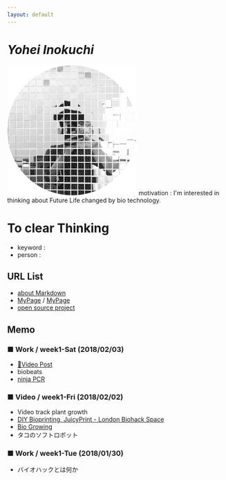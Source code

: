 ```yaml
---
layout: default
---
```


# _Yohei Inokuchi_
<img style="width : 300px; height : 300px;" src="image/profile.png">
motivation : I'm interested in thinking about Future Life changed by bio technology.

# To clear Thinking
- keyword : 
- person : 

## URL List
- [about Markdown](https://github.com/BioClub/Practice-Repository/blob/master/Reference.md)
- [MyPage](http://bha5.bioclub.org/participants/yohei/) / [MyPage](https://inoyoh.github.io/BHA5/participants/yohei/)
- [open source project](https://www.hackteria.org/wiki/Collection_of_DIY_Biology,_Open_Source_Art_Projects)

## Memo
### ■ Work / week1-Sat (2018/02/03)
- [🔗Video Post](/_posts/2018-02-03-glowing_plants.md)
- biobeats
- [ninja PCR](https://blog.adafruit.com/2017/03/23/ninjapcr-open-source-iot-dna-amplifier/)


### ■ Video / week1-Fri (2018/02/02)
- Video track plant growth
- [DIY Bioprinting, JuicyPrint - London Biohack Space](http://makezine.jp/blog/2016/09/prototyping-with-living-cells.html)
- [Bio Growing](http://jp.techcrunch.com/2014/08/12/20140811glowing-plant-is-one-of-y-combinators-very-first-biotech-startups/)
- タコのソフトロボット

### ■ Work / week1-Tue (2018/01/30)
- バイオハックとは何か



